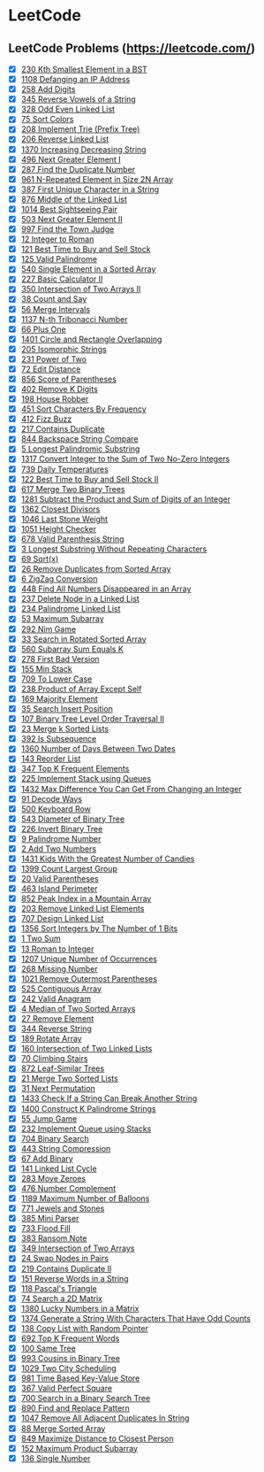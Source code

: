 # LeetCode
## LeetCode Problems (https://leetcode.com/)

- [x] [230 Kth Smallest Element in a BST](0230-Kth-Smallest-Element-in-a-BST.py)
- [x] [1108 Defanging an IP Address](1108-Defanging-an-IP-Address.py)
- [x] [258 Add Digits](0258-Add-Digits.py)
- [x] [345 Reverse Vowels of a String](0345-Reverse-Vowels-of-a-String.py)
- [x] [328 Odd Even Linked List](0328-Odd-Even-Linked-List.py)
- [x] [75 Sort Colors](0075-Sort-Colors.py)
- [x] [208 Implement Trie (Prefix Tree)](0208-Implement-Trie-(Prefix-Tree).py)
- [x] [206 Reverse Linked List](0206-Reverse-Linked-List.py)
- [x] [1370 Increasing Decreasing String](1370-Increasing-Decreasing-String.py)
- [x] [496 Next Greater Element I](0496-Next-Greater-Element-I.py)
- [x] [287 Find the Duplicate Number](0287-Find-the-Duplicate-Number.py)
- [x] [961 N-Repeated Element in Size 2N Array](0961-N-Repeated-Element-in-Size-2N-Array.py)
- [x] [387 First Unique Character in a String](0387-First-Unique-Characcter-in-a-String.py)
- [x] [876 Middle of the Linked List](0876-Middle-of-the-Linked-List.py)
- [x] [1014 Best Sightseeing Pair](1014-Best-Sightseeing-Pair.py)
- [x] [503 Next Greater Element II](0503-Next-Greater-Element-II.py)
- [x] [997 Find the Town Judge](0997-Find-the-Town-Judge.py)
- [x] [12 Integer to Roman](0012-Integer-to-Roman.py)
- [x] [121 Best Time to Buy and Sell Stock](0121-Best-Time-To-Buy-and-Sell-Stock.py)
- [x] [125 Valid Palindrome](0125-Valid-Palindrome.py)
- [x] [540 Single Element in a Sorted Array](0540-Single-Element-in-a-Sorted-Array.py)
- [x] [227 Basic Calculator II](0227-Basic-Calculator-II.py)
- [x] [350 Intersection of Two Arrays II](0350-Intersection-of-Two-Arrays-II.py)
- [x] [38 Count and Say](0038-Count-and-Say.py)
- [x] [56 Merge Intervals](0056-Merge-Intervals.py)
- [x] [1137 N-th Tribonacci Number](1137-N-th-Tribonacci-Number.py)
- [x] [66 Plus One](0066-Plus-One.py)
- [x] [1401 Circle and Rectangle Overlapping](1401-Circle-and-Rectangle-Overlapping.py)
- [x] [205 Isomorphic Strings](0205-Isomorphic-Strings.py)
- [x] [231 Power of Two](0231-Power-of-Two.py)
- [x] [72 Edit Distance](0072-Edit-Distance.py)
- [x] [856 Score of Parentheses](0856-Score-of-Parentheses.py)
- [x] [402 Remove K Digits](0402-Remove-K-Digits.py)
- [x] [198 House Robber](0198-House-Robber.py)
- [x] [451 Sort Characters By Frequency](0451-Sort-Characters-By-Frequency.py)
- [x] [412 Fizz Buzz](0412-Fizz-Buzz.py)
- [x] [217 Contains Duplicate](0217-Contains-Duplicate.py)
- [x] [844 Backspace String Compare](0844-Backspace-String-Compare.py)
- [x] [5 Longest Palindromic Substring](0005-Longest-Palindromic-Substring.py)
- [x] [1317 Convert Integer to the Sum of Two No-Zero Integers](1317-Convert-Integer-to-the-Sum-of-Two-No-Zero-Integers.py)
- [x] [739 Daily Temperatures](0739-Daily-Temperatures.py)
- [x] [122 Best Time to Buy and Sell Stock II](0122-Best-Time-To-Buy-and-Sell-Stock-II.py)
- [x] [617 Merge Two Binary Trees](0617-Merge-Two-Binary-Trees.py)
- [x] [1281 Subtract the Product and Sum of Digits of an Integer](1281-Subtract-the-Product-and-Sum-of-Digits-of-an-integer.py)
- [x] [1362 Closest Divisors](1362-Closest-Divisors.py)
- [x] [1046 Last Stone Weight](1046-Last-Stone-Weight.py)
- [x] [1051 Height Checker](1051-Height-Checker.py)
- [x] [678 Valid Parenthesis String](0678-Valid-Parenthesis-String.py)
- [x] [3 Longest Substring Without Repeating Characters](0003-Longest-Substring-Without-Repeating-Characters.py)
- [x] [69 Sqrt(x)](0069-Sqrt(x).py)
- [x] [26 Remove Duplicates from Sorted Array](0026-Remove-Duplicates-from-Sorted-Array.py)
- [x] [6 ZigZag Conversion](0006-ZigZag-Conversion.py)
- [x] [448 Find All Numbers Disappeared in an Array](0448-Find-All-Numbers-Disappeared-in-an-Array.py)
- [x] [237 Delete Node in a Linked List](0237-Delete-Node-in-a-Linked-List.py)
- [x] [234 Palindrome Linked List](0234-Palindrome-Linked-List.py)
- [x] [53 Maximum Subarray](0053-Maximum-Subarray.py)
- [x] [292 Nim Game](0292-Nim-Game.py)
- [x] [33 Search in Rotated Sorted Array](0033-Search-in-Rotated-Sorted-Array.py)
- [x] [560 Subarray Sum Equals K](0560-Subarray-Sum-Equals-K.py)
- [x] [278 First Bad Version](0278-First-Bad-Version.py)
- [x] [155 Min Stack](0155-Min-Stack.py)
- [x] [709 To Lower Case](0709-To-Lower-Case.py)
- [x] [238 Product of Array Except Self](0238-Product-of-Array-Except-Self.py)
- [x] [169 Majority Element](0169-Majority-Element.py)
- [x] [35 Search Insert Position](0035-Search-Insert-Position.py)
- [x] [107 Binary Tree Level Order Traversal II](0107-Binary-Tree-Level-Order-Traversal-II.py)
- [x] [23 Merge k Sorted Lists](0023-Merge-k-Sorted-Lists.py)
- [x] [392 Is Subsequence](0392-Is-Subsequence.py)
- [x] [1360 Number of Days Between Two Dates](1360-Number-of-Days-Between-Two-Days.py)
- [x] [143 Reorder List](0143-Reorder-List.py)
- [x] [347 Top K Frequent Elements](0347-Top-K-Frequent-Elements.py)
- [x] [225 Implement Stack using Queues](0225-Implement-Stack-using-Queue.py)
- [x] [1432 Max Difference You Can Get From Changing an Integer](1432-Max-Difference-You-Can-Get-From-Changing-an-Integer.py)
- [x] [91 Decode Ways](0091-Decode-Ways.py)
- [x] [500 Keyboard Row](0500-Keyboard-Row.py)
- [x] [543 Diameter of Binary Tree](0543-Diameter-of-Binary-Tree.py)
- [x] [226 Invert Binary Tree](0226-Invert-Binary-Tree.py)
- [x] [9 Palindrome Number](0009-Palindrome-Number.py)
- [x] [2 Add Two Numbers](0002-Add-Two-Numbers.py)
- [x] [1431 Kids With the Greatest Number of Candies](1431-Kids-With-the-Greatest-Number-of-Candies.py)
- [x] [1399 Count Largest Group](1399-Count-Largest-Group.py)
- [x] [20 Valid Parentheses](0020-Valid-Parentheses.py)
- [x] [463 Island Perimeter](0463-Island-Perimeter.py)
- [x] [852 Peak Index in a Mountain Array](0852-Peak-Index-In-A-Mountain-Array.py)
- [x] [203 Remove Linked List Elements](0203-Remove-Linked-List-Elements.py)
- [x] [707 Design Linked List](0707-Design-Linked_list.py)
- [x] [1356 Sort Integers by The Number of 1 Bits](1356-Sort-Integers-by-The-Number-of-1-Bits.py)
- [x] [1 Two Sum](0001-Two-Sum.py)
- [x] [13 Roman to Integer](0013-Roman-to-Integer.py)
- [x] [1207 Unique Number of Occurrences](1207-Unique-Number-of-Occurences.py)
- [x] [268 Missing Number](0268-Missing-Number.py)
- [x] [1021 Remove Outermost Parentheses](1021-Remove-Outermost-Parentheses.py)
- [x] [525 Contiguous Array](0525-Contiguous-Array.py)
- [x] [242 Valid Anagram](0242-Valid-Anagram.py)
- [x] [4 Median of Two Sorted Arrays](0004-Median-of-Two-Sorted-Arrays.py)
- [x] [27 Remove Element](0027-Remove-Element.py)
- [x] [344 Reverse String](0344-Reverse-String.py)
- [x] [189 Rotate Array](0189-Rotate-Array.py)
- [x] [160 Intersection of Two Linked Lists](0160-Intersection-of-Two-Linked-List.py)
- [x] [70 Climbing Stairs](0070-Climbing-Stairs.py)
- [x] [872 Leaf-Similar Trees](0872-Leaf-Similar-Trees.py)
- [x] [21 Merge Two Sorted Lists](0021-Merge-Two-Sorted-Lists.py)
- [x] [31 Next Permutation](0031-Next-Permutation.py)
- [x] [1433 Check If a String Can Break Another String](1433-Check-If-a-String-Can-Break-Another-String.py)
- [x] [1400 Construct K Palindrome Strings](1400-Construct-K-Palindrome-Strings.py)
- [x] [55 Jump Game](0055-Jump-Game.py)
- [x] [232 Implement Queue using Stacks](0232-Implement-Queue-using-Stacks.py)
- [x] [704 Binary Search](0704-Binary-Search.py)
- [x] [443 String Compression](0443-String-Compression.py)
- [x] [67 Add Binary](0067-Add-Binary.py)
- [x] [141 Linked List Cycle](0141-Linked-List-Cycle.py)
- [x] [283 Move Zeroes](0283-Move-Zeroes.py)
- [x] [476 Number Complement](0476-Number-Complement.py)
- [x] [1189 Maximum Number of Balloons](1189-Maximum-Number-of-Ballons.py)
- [x] [771 Jewels and Stones](0771-Jewels-and-Stones.py)
- [x] [385 Mini Parser](0385-Mini-Parser.py)
- [x] [733 Flood Fill](0733-Flood-Fill.py)
- [x] [383 Ransom Note](0383-Ransom-Note.py)
- [x] [349 Intersection of Two Arrays](0349-Intersection-Of-Two-Arrays.py)
- [x] [24 Swap Nodes in Pairs](0024-Swap-Nodes-in-Pairs.py)
- [x] [219 Contains Duplicate II](0219-Contains-Duplicate-II.py)
- [x] [151 Reverse Words in a String](0151-Reverse-Words-in-a-String.py)
- [x] [118 Pascal's Triangle](0118-Pascal-Triangle.py)
- [x] [74 Search a 2D Matrix](0074-Search-a-2D-Matrix.py)
- [x] [1380 Lucky Numbers in a Matrix](1380-Lucky-Numbers-in-a-Matrix.py)
- [x] [1374 Generate a String With Characters That Have Odd Counts](1374-Generate-a-String-With-Characters-That-Have-Odd-Counts.py)
- [x] [138 Copy List with Random Pointer](0138-Copy-List-with-Random-Pointer.py)
- [x] [692 Top K Frequent Words](0692-Top-K-Frequent-Words.py)
- [x] [100 Same Tree](0100-Same-Tree.py)
- [x] [993 Cousins in Binary Tree](0993-Cousins-in-Binary-Tree.py)
- [x] [1029 Two City Scheduling](1029-Two-City-Scheduling.py)
- [x] [981 Time Based Key-Value Store](0981-Time-Based-Key-Value-Store.py)
- [x] [367 Valid Perfect Square](0367-Valid-Perfect-Square.py)
- [x] [700 Search in a Binary Search Tree](0700-Search-in-a-Binary-Search-Tree.py)
- [x] [890 Find and Replace Pattern](0890-Find-and-Replace-Pattern.py)
- [x] [1047 Remove All Adjacent Duplicates In String](1047-Remove-All-Adjacent-Duplicates-In-String.py)
- [x] [88 Merge Sorted Array](0088-Merge-Sorted-Array.py)
- [x] [849 Maximize Distance to Closest Person](0849-Maximize-Distance-to-Closest-Person.py)
- [x] [152 Maximum Product Subarray](0152-Maximum-Product-Subarray.py)
- [x] [136 Single Number](0136-Single-Number.py)
